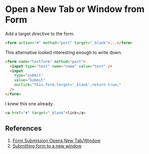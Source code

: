 # Open a New Tab or Window from Form

Add a target directive to the form.

```html
<form action="#" method="post" target="_blank">...</form>
```

This alternative looked interesting enough to write down.

```html
<form name="testform" method="post">
  <input type="text" name="name" value="test" />
  <input
    type="submit"
    value="Submit"
    onclick="this.form.target='_blank';return true;"
  />
</form>
```

I knew this one already.

```html
<a href="#" target="_blank">link</a>
```

## References

1. [Form Submission Opens New Tab/Window](https://css-tricks.com/snippets/html/form-submission-new-window/)
1. [Submitting form to a new window](https://www.plus2net.com/html_tutorial/submit-new.php)
